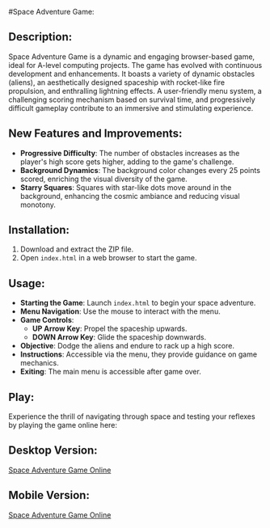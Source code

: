 #Space Adventure Game:

## Description:
Space Adventure Game is a dynamic and engaging browser-based game, ideal for A-level computing projects. The game has evolved with continuous development and enhancements. It boasts a variety of dynamic obstacles (aliens), an aesthetically designed spaceship with rocket-like fire propulsion, and enthralling lightning effects. A user-friendly menu system, a challenging scoring mechanism based on survival time, and progressively difficult gameplay contribute to an immersive and stimulating experience.

## New Features and Improvements:
- **Progressive Difficulty**: The number of obstacles increases as the player's high score gets higher, adding to the game's challenge.
- **Background Dynamics**: The background color changes every 25 points scored, enriching the visual diversity of the game.
- **Starry Squares**: Squares with star-like dots move around in the background, enhancing the cosmic ambiance and reducing visual monotony.

## Installation:
1. Download and extract the ZIP file.
2. Open `index.html` in a web browser to start the game.

## Usage:
- **Starting the Game**: Launch `index.html` to begin your space adventure.
- **Menu Navigation**: Use the mouse to interact with the menu.
- **Game Controls**:
  - **UP Arrow Key**: Propel the spaceship upwards.
  - **DOWN Arrow Key**: Glide the spaceship downwards.
- **Objective**: Dodge the aliens and endure to rack up a high score.
- **Instructions**: Accessible via the menu, they provide guidance on game mechanics.
- **Exiting**: The main menu is accessible after game over.


## Play:
Experience the thrill of navigating through space and testing your reflexes by playing the game online here:
## Desktop Version:
[Space Adventure Game Online](https://editor.p5js.org/karnagetm/full/LgvlzW1Ob)
## Mobile Version:
[Space Adventure Game Online](https://editor.p5js.org/karnagetm/full/JZsEbqkZ6)
